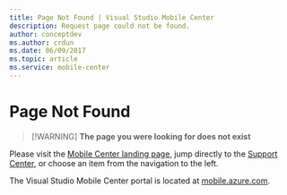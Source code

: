 ```yaml
---
title: Page Not Found | Visual Studio Mobile Center
description: Request page could not be found.
author: conceptdev
ms.author: crdun
ms.date: 06/09/2017
ms.topic: article
ms.service: mobile-center
---
```


# Page Not Found

> [!WARNING] **The page you were looking for does not exist**

Please visit the [Mobile Center landing page](https://docs.microsoft.com/en-us/mobile-center/), jump directly to the [Support Center](https://docs.microsoft.com/en-us/mobile-center/general/support-center),
or choose an item from the navigation to the left.

The Visual Studio Mobile Center portal is located at [mobile.azure.com](https://mobile.azure.com).
